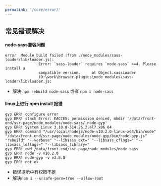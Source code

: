 ```yaml
---
permalink: '/core/error/'
---
```


## 常见错误解决
#### node-sass兼容问题
```
error  Module build failed (from ./node_modules/sass-loader/lib/loader.js):
               Error: `sass-loader` requires `node-sass` >=4. Please install a
               compatible version.     at Object.sassLoader
               (D:\work\browser-plugins\node_modules\sass-loader\lib\loader.js:
```
- 解决 `npm rebuild node-sass` 或者 `npm i node-sass`

#### linux上进行 npm install 报错
```
gyp ERR! configure error 
gyp ERR! stack Error: EACCES: permission denied, mkdir '/data/front-end/ssr-page/node_modules/node-sass/.node-gyp'
gyp ERR! System Linux 3.10.0-514.26.2.el7.x86_64
gyp ERR! command "/usr/local/nodejs/node-v10.2.0-linux-x64/bin/node" "/data/front-end/ssr-page/node_modules/node-gyp/bin/node-gyp.js" "rebuild" "--verbose" "--libsass_ext=" "--libsass_cflags=" "--libsass_ldflags=" "--libsass_library="
gyp ERR! cwd /data/front-end/ssr-page/node_modules/node-sass
gyp ERR! node -v v10.2.0
gyp ERR! node-gyp -v v3.8.0
gyp ERR! not ok 
```
- 错误提示中有权限不足
- 解决`npm i --unsafe-perm=true --allow-root`
